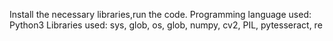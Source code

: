 Install the necessary libraries,run the code.
Programming language used: Python3
Libraries used: sys, glob, os, glob, numpy, cv2, PIL, pytesseract, re
